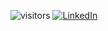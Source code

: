 ![visitors](https://visitor-badge.glitch.me/badge?page_id=mnpham0417.readme)
<a href="https://www.linkedin.com/in/mnphamx1/"><img src="https://img.shields.io/badge/LinkedIn--_.svg?style=social&logo=linkedin" alt="LinkedIn"></a>
